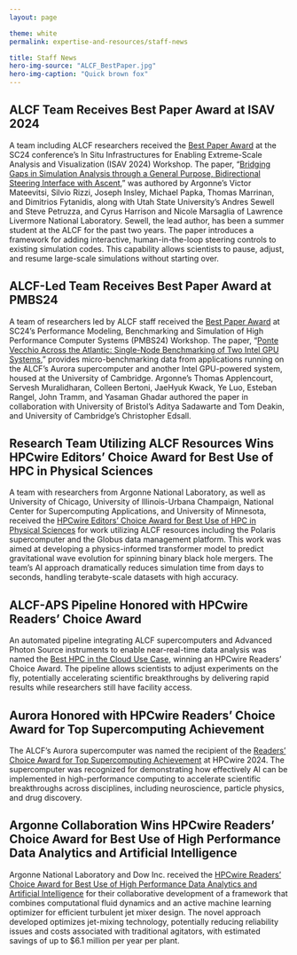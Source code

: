 ```yaml
---
layout: page

theme: white
permalink: expertise-and-resources/staff-news

title: Staff News
hero-img-source: "ALCF_BestPaper.jpg"
hero-img-caption: "Quick brown fox"
---
```



## ALCF Team Receives Best Paper Award at ISAV 2024

A team including ALCF researchers received the [Best Paper Award](https://www.alcf.anl.gov/news/alcf-teams-receive-best-paper-awards-sc24-workshops) at the SC24 conference’s In Situ Infrastructures for Enabling Extreme-Scale Analysis and Visualization (ISAV 2024) Workshop. The paper, “[Bridging Gaps in Simulation Analysis through a General Purpose, Bidirectional Steering Interface with Ascent](https://doi.org/10.1109/SCW63240.2024.00119),” was authored by Argonne’s Victor Mateevitsi, Silvio Rizzi, Joseph Insley, Michael Papka, Thomas Marrinan, and Dimitrios Fytanidis, along with Utah State University’s Andres Sewell and Steve Petruzza, and Cyrus Harrison and Nicole Marsaglia of Lawrence Livermore National Laboratory. Sewell, the lead author, has been a summer student at the ALCF for the past two years. The paper introduces a framework for adding interactive, human-in-the-loop steering controls to existing simulation codes. This capability allows scientists to pause, adjust, and resume large-scale simulations without starting over.

## ALCF-Led Team Receives Best Paper Award at PMBS24

A team of researchers led by ALCF staff received the [Best Paper Award](https://www.alcf.anl.gov/news/alcf-teams-receive-best-paper-awards-sc24-workshops) at SC24’s Performance Modeling, Benchmarking and Simulation of High Performance Computer Systems (PMBS24) Workshop. The paper, “[Ponte Vecchio Across the Atlantic: Single-Node Benchmarking of Two Intel GPU Systems](https://doi.org/10.1109/SCW63240.2024.00184),” provides micro-benchmarking data from applications running on the ALCF’s Aurora supercomputer and another Intel GPU-powered system, housed at the University of Cambridge. Argonne’s Thomas Applencourt, Servesh Muralidharan, Colleen Bertoni, JaeHyuk Kwack, Ye Luo, Esteban Rangel, John Tramm, and Yasaman Ghadar authored the paper in collaboration with University of Bristol’s Aditya Sadawarte and Tom Deakin, and University of Cambridge’s Christopher Edsall.


## Research Team Utilizing ALCF Resources Wins HPCwire Editors’ Choice Award for Best Use of HPC in Physical Sciences

A team with researchers from Argonne National Laboratory, as well as University of Chicago, University of Illinois-Urbana Champaign, National Center for Supercomputing Applications, and University of Minnesota, received the [HPCwire Editors’ Choice Award for Best Use of HPC in Physical Sciences](https://www.hpcwire.com/2024-readers-editors-choice-best-use-of-hpc-in-physical-sciences/) for work utilizing ALCF resources including the Polaris supercomputer and the Globus data management platform. This work was aimed at developing a physics-informed transformer model to predict gravitational wave evolution for spinning binary black hole mergers. The team’s AI approach dramatically reduces simulation time from days to seconds, handling terabyte-scale datasets with high accuracy.

## ALCF-APS Pipeline Honored with HPCwire Readers’ Choice Award

An automated pipeline integrating ALCF supercomputers and Advanced Photon Source instruments to enable near-real-time data analysis was named the [Best HPC in the Cloud Use Case](https://www.hpcwire.com/2024-readers-editors-choice-best-use-of-hpc-in-the-cloud-use-case/), winning an HPCwire Readers’ Choice Award. The pipeline allows scientists to adjust experiments on the fly, potentially accelerating scientific breakthroughs by delivering rapid results while researchers still have facility access.


## Aurora Honored with HPCwire Readers’ Choice Award for Top Supercomputing Achievement

The ALCF’s Aurora supercomputer was named the recipient of the [Readers’ Choice Award for Top Supercomputing Achievement](https://www.hpcwire.com/2024-readers-editors-choice-top-supercomputing-achievement/) at HPCwire 2024. The supercomputer was recognized for demonstrating how effectively AI can be implemented in high-performance computing to accelerate scientific breakthroughs across disciplines, including neuroscience, particle physics, and drug discovery.

## Argonne Collaboration Wins HPCwire Readers’ Choice Award for Best Use of High Performance Data Analytics and Artificial Intelligence

Argonne National Laboratory and Dow Inc. received the [HPCwire Readers’ Choice Award for Best Use of High Performance Data Analytics and Artificial Intelligence](https://www.hpcwire.com/2024-readers-editors-choice-best-use-of-high-performance-data-analytics-ai/) for their collaborative development of a framework that combines computational fluid dynamics and an active machine learning optimizer for efficient turbulent jet mixer design. The novel approach developed optimizes jet-mixing technology, potentially reducing reliability issues and costs associated with traditional agitators, with estimated savings of up to $6.1 million per year per plant.

